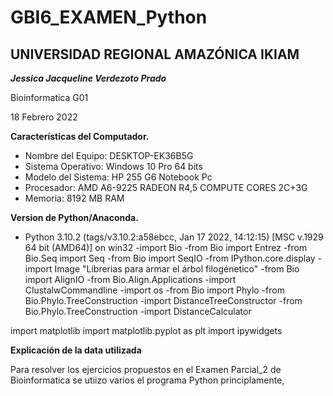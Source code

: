 # GBI6_EXAMEN_Python
 ## UNIVERSIDAD REGIONAL AMAZÓNICA IKIAM 
***Jessica Jacqueline Verdezoto Prado***

Bioinformatica G01

 18 Febrero 2022

**Características del Computador.**
- Nombre del Equipo: DESKTOP-EK36B5G
- Sistema Operativo: Windows 10 Pro 64 bits
- Modelo del Sistema: HP 255 G6 Notebook Pc
- Procesador: AMD A6-9225 RADEON R4,5 COMPUTE CORES 2C+3G
- Memoria: 8192 MB RAM

**Version de Python/Anaconda.** 
- Python 3.10.2 (tags/v3.10.2:a58ebcc, Jan 17 2022, 14:12:15) [MSC v.1929 64 bit (AMD64)] on win32
-import Bio 
-from Bio import Entrez
-from Bio.Seq import Seq
-from Bio import SeqIO
-from IPython.core.display -import Image
"Librerias para armar el árbol filogénetico"
-from Bio import AlignIO
-from Bio.Align.Applications -import ClustalwCommandline
-import os
-from Bio import Phylo
-from Bio.Phylo.TreeConstruction -import DistanceTreeConstructor
-from Bio.Phylo.TreeConstruction -import DistanceCalculator

import matplotlib
import matplotlib.pyplot as plt
import ipywidgets 

**Explicación de la data utilizada**
 
 Para resolver los ejercicios propuestos en el Examen Parcial_2 de Bioinformatica se utiizo varios el programa Python principlamente, 


